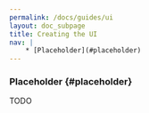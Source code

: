 ```yaml
---
permalink: /docs/guides/ui
layout: doc_subpage
title: Creating the UI
nav: |
    * [Placeholder](#placeholder)
---
```


### Placeholder {#placeholder}

TODO
